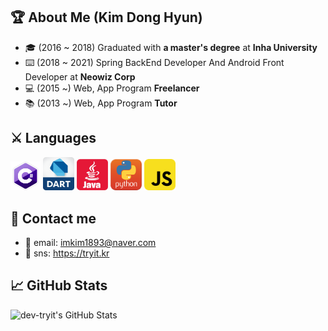 ## 🏆 About Me (Kim Dong Hyun)

- 🎓 (2016 ~ 2018) Graduated with **a master's degree** at **Inha University**
- ⌨️ (2018 ~ 2021) Spring BackEnd Developer And Android Front Developer at **Neowiz Corp**
- 💻 (2015 ~) Web, App Program **Freelancer**
- 📚 (2013 ~) Web, App Program **Tutor**

<!--
## Open Sources
- [Github Profile Card Component](https://github.com/simsimjae/github-profile-card-component)
-->

<!--
## E-book
- [React Core Clone Tutorial (simsimReact)](https://simsimjae.gitbook.io/simsimreact)
- [Next.js Korean Documentation](https://simsimjae.gitbook.io/nextjs-korean-documentation/)
- [Design System Reference](https://simsimjae.gitbook.io/design-system-reference)
-->

<!--
## articles
React Design Pattern
- [Props Collection Pattern](https://medium.com/@simsimjae/react-design-pattern-prop-collection-pattern-efbc05aa73f7)
- [Props Getter Pattern](https://medium.com/@simsimjae/react-design-pattern-props-getter-pattern-5d3cf6f0b495)
-->

## ⚔️ Languages ##

<p align="left">
  <img src="https://github.com/dev-tryit/dev-tryit/blob/main/icon/csharp.png" width="48">
  <img src="https://github.com/dev-tryit/dev-tryit/blob/main/icon/dart.png" width="50">
  <img src="https://github.com/dev-tryit/dev-tryit/blob/main/icon/java3.png" width="50">
  <img src="https://github.com/dev-tryit/dev-tryit/blob/main/icon/python2.jpg" width="50">
  <img src="https://github.com/dev-tryit/dev-tryit/blob/main/icon/javascript3.png" width="50">
</p>

## 💌 Contact me ##
- 📧 email: imkim1893@naver.com  
- 🚀 sns: https://tryit.kr

## 📈 GitHub Stats ##
![dev-tryit's GitHub Stats](https://github-readme-stats.vercel.app/api?username=dev-tryit&show_icons=true&count_private=true)
